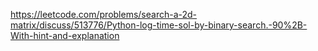 https://leetcode.com/problems/search-a-2d-matrix/discuss/513776/Python-log-time-sol-by-binary-search.-90%2B-With-hint-and-explanation